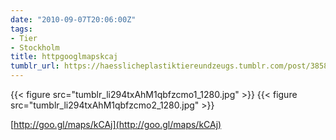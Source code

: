```yaml
---
date: "2010-09-07T20:06:00Z"
tags:
- Tier
- Stockholm
title: httpgooglmapskcaj
tumblr_url: https://haesslicheplastiktiereundzeugs.tumblr.com/post/3858656013/httpgooglmapskcaj
---
```

{{< figure src="tumblr_li294txAhM1qbfzcmo1_1280.jpg" >}}
{{< figure src="tumblr_li294txAhM1qbfzcmo2_1280.jpg" >}}
  

[http://goo.gl/maps/kCAj](http://goo.gl/maps/kCAj)


